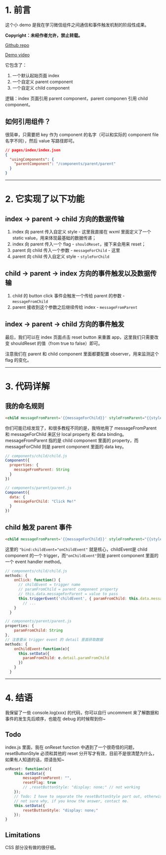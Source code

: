 # 1. 前言

这个小 demo 是我在学习微信组件之间通信和事件触发机制的阶段性成果。

**Copyright：未经作者允许，禁止转载。**

[Github repo](https://github.com/lunawen/Wechatminiprogram-ComponentCommunication)

[Demo video](https://youtu.be/hSH-mmP0clw)

它包含了：

1. 一个默认起始页面 index
2. 一个自定义 parent component
3. 一个自定义 child component

逻辑：index 页面引用 parent component，parent componen 引用 child component。

## 如何引用组件？

很简单，只需要把 key 作为 component 的名字（可以和实际的 component file 名字不同），然后 value 写路径即可。

```json
// pages/index/index.json
{
  "usingComponents": {
    "parentComponent": "/components/parent/parent"
  }
}
```

---

# 2. 它实现了以下功能

## index -> parent -> child 方向的数据传输

1. index 向 parent 传入自定义 style - 这里我直接在 wxml 里面定义了一个 static value，用来体现最基础的数据传递；
2. index 向 parent 传入一个 flag - `shouldReset`，接下来会用来 reset；
3. parent 向 child 传入一个参数 - `messageForChild` - 这里
4. parent 向 child 传入自定义 style - `styleForChild`

## child -> parent -> index 方向的事件触发以及数据传输

1. child 的 button click 事件会触发一个传给 parent 的参数 - `messageFromChild`
2. parent 接收到这个参数之后继续传给 index - `messageFromParent`

## index -> parent -> child 方向的事件触发

最后，我们可以在 index 页面点击 reset button 来重置 app，这里我们只需要改变 shouldReset 的值（from true to false）即可。

注意我们在 parent 和 child component 里面都要配置 observer，用来监测这个 flag 的变化。

---

# 3. 代码详解

## 我的命名规则

```html
<child messageFromParent='{{messageForChild}}' styleFromParent="{{styleForChild}}" shouldReset="{{shouldReset}}"bind:childEvent="onChildEvent"/>
```

你们可能已经发现了，和很多教程不同的是，我特地用了 messageFromParent 和 messageForChild 来区分 local property 和 data binding。
messageFromParent 指的是 child component 里面的 property，而 messageForChild 则是 parent component 里面的 data key。

```js
// components/child/child.js
Component({
  properties: {
    messageFromParent: String
  }
})
```

```js
// components/parent/parent.js
Component({
  data: {
    messageForChild: "Click Me!"
  }
})
```

## child 触发 parent 事件

```html
<child messageFromParent='{{messageForChild}}' styleFromParent="{{styleForChild}}" shouldReset="{{shouldReset}}"bind:childEvent="onChildEvent"/>
```

这里的 `"bind:childEvent="onChildEvent"` 就是核心，childEvent是 child component 的一个 trigger，而`"onChildEvent"`则是 parent component 里面的一个 event handler method。


```js
// components/child/child.js
methods: {
    onClick: function() {
      // childEvent = trigger name
      // paramFromChild = parent component property
      // this.data.messageForParent = value to pass
      this.triggerEvent('childEvent', { paramFromChild: this.data.messageForParent});
        // ...
    }
  }
```

```js
// components/parent/parent.js
properties: {
    paramFromChild: String
},
// 注意要从 trigger event 的 detail 里面获取数据
methods: {
    onChildEvent:function(e){
      this.setData({
        paramFromChild: e.detail.paramFromChild
      })
    }
  }
```

---

# 4. 结语

我保留了一些 console.log(xxx) 的代码，你可以自行 uncomment 来了解数据和事件的发生先后顺序，也能在 debug 的时候帮到你~

## Todo

index.js 里面，我在 onReset function 中遇到了一个很奇怪的问题，resetButtonStyle 必须和其他的 reset 分开写才有效，目前不是很清楚为什么，如果有人知道的话，烦请告知~

```js
onReset: function(e){
    this.setData({
        messageFromParent: "",
        resetFlag: true
        // ,resetButtonStyle: "display: none;" // not working
    });
    // Todo: I have to separate the resetButtonStyle part out, otherwise it's not working.
    // not sure why, if you know the answer, contact me.
    this.setData({
        resetButtonStyle: "display: none;"
    });
}
```

## Limitations

CSS 部分没有做的很仔细。